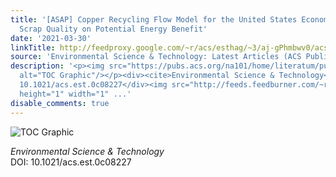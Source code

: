 ```yaml
---
title: '[ASAP] Copper Recycling Flow Model for the United States Economy: Impact of
  Scrap Quality on Potential Energy Benefit'
date: '2021-03-30'
linkTitle: http://feedproxy.google.com/~r/acs/esthag/~3/aj-gPhmbwv0/acs.est.0c08227
source: 'Environmental Science & Technology: Latest Articles (ACS Publications)'
description: '<p><img src="https://pubs.acs.org/na101/home/literatum/publisher/achs/journals/content/esthag/0/esthag.ahead-of-print/acs.est.0c08227/20210330/images/medium/es0c08227_0008.gif"
  alt="TOC Graphic"/></p><div><cite>Environmental Science & Technology</cite></div><div>DOI:
  10.1021/acs.est.0c08227</div><img src="http://feeds.feedburner.com/~r/acs/esthag/~4/aj-gPhmbwv0"
  height="1" width="1" ...'
disable_comments: true
---
```

<p><img src="https://pubs.acs.org/na101/home/literatum/publisher/achs/journals/content/esthag/0/esthag.ahead-of-print/acs.est.0c08227/20210330/images/medium/es0c08227_0008.gif" alt="TOC Graphic"/></p><div><cite>Environmental Science & Technology</cite></div><div>DOI: 10.1021/acs.est.0c08227</div><img src="http://feeds.feedburner.com/~r/acs/esthag/~4/aj-gPhmbwv0" height="1" width="1" ...